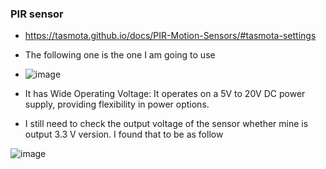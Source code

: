 ### PIR sensor
- https://tasmota.github.io/docs/PIR-Motion-Sensors/#tasmota-settings
- The following one is the one I am going to use

- ![image](https://github.com/user-attachments/assets/648d7ad3-8ca5-4ac4-9256-db1a7ff04c8b)


- It has Wide Operating Voltage:
It operates on a 5V to 20V DC power supply, providing flexibility in power options.
- I still need to check the output voltage of the sensor whether mine is output 3.3 V version. I found that to be as follow

![image](https://github.com/user-attachments/assets/25c43248-fb59-44fe-829d-3f2c5796e2ec)

